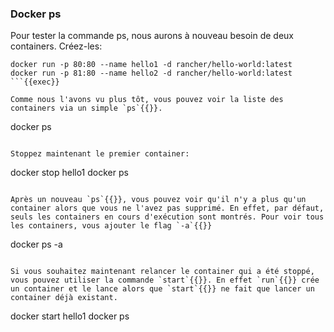 ### Docker ps

Pour tester la commande ps, nous aurons à nouveau besoin de deux containers. Créez-les:
```
docker run -p 80:80 --name hello1 -d rancher/hello-world:latest
docker run -p 81:80 --name hello2 -d rancher/hello-world:latest
```{{exec}}

Comme nous l'avons vu plus tôt, vous pouvez voir la liste des containers via un simple `ps`{{}}.
```
docker ps
```{{exec}}

Stoppez maintenant le premier container:
```
docker stop hello1
docker ps
```{{exec}}

Après un nouveau `ps`{{}}, vous pouvez voir qu'il n'y a plus qu'un container alors que vous ne l'avez pas supprimé. En effet, par défaut, seuls les containers en cours d'exécution sont montrés. Pour voir tous les containers, vous ajouter le flag `-a`{{}} 
```
docker ps -a
```{{exec}}

Si vous souhaitez maintenant relancer le container qui a été stoppé, vous pouvez utiliser la commande `start`{{}}. En effet `run`{{}} crée un container et le lance alors que `start`{{}} ne fait que lancer un container déjà existant.
```
docker start hello1
docker ps
```{{exec}}
